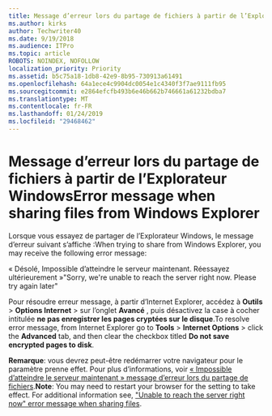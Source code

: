 ```yaml
---
title: Message d’erreur lors du partage de fichiers à partir de l’Explorateur Windows
ms.author: kirks
author: Techwriter40
ms.date: 9/19/2018
ms.audience: ITPro
ms.topic: article
ROBOTS: NOINDEX, NOFOLLOW
localization_priority: Priority
ms.assetid: b5c75a18-1db8-42e9-8b95-730913a61491
ms.openlocfilehash: 64a1ece4c9904dc0054e1c4340f3f7ae9111fb95
ms.sourcegitcommit: e2864efcfb493b6e46b662b746661a61232bdba7
ms.translationtype: MT
ms.contentlocale: fr-FR
ms.lasthandoff: 01/24/2019
ms.locfileid: "29468462"
---
```

# <a name="error-message-when-sharing-files-from-windows-explorer"></a><span data-ttu-id="65939-102">Message d’erreur lors du partage de fichiers à partir de l’Explorateur Windows</span><span class="sxs-lookup"><span data-stu-id="65939-102">Error message when sharing files from Windows Explorer</span></span>

<span data-ttu-id="65939-103">Lorsque vous essayez de partager de l’Explorateur Windows, le message d’erreur suivant s’affiche :</span><span class="sxs-lookup"><span data-stu-id="65939-103">When trying to share from Windows Explorer, you may receive the following error message:</span></span>
  
<span data-ttu-id="65939-p101">« Désolé, Impossible d’atteindre le serveur maintenant. Réessayez ultérieurement »</span><span class="sxs-lookup"><span data-stu-id="65939-p101">"Sorry, we're unable to reach the server right now. Please try again later"</span></span>
  
<span data-ttu-id="65939-106">Pour résoudre erreur message, à partir d’Internet Explorer, accédez à **Outils** \> **Options Internet** \> sur l’onglet **Avancé** , puis désactivez la case à cocher intitulée **ne pas enregistrer les pages cryptées sur le disque**.</span><span class="sxs-lookup"><span data-stu-id="65939-106">To resolve error message, from Internet Explorer go to **Tools** \> **Internet Options** \> click the **Advanced** tab, and then clear the checkbox titled **Do not save encrypted pages to disk**.</span></span> 
  
 <span data-ttu-id="65939-p102">**Remarque**: vous devrez peut-être redémarrer votre navigateur pour le paramètre prenne effet. Pour plus d’informations, voir [« Impossible d’atteindre le serveur maintenant » message d’erreur lors du partage de fichiers](https://go.microsoft.com/fwlink/?linkid=2022914).</span><span class="sxs-lookup"><span data-stu-id="65939-p102">**Note**: You may need to restart your browser for the setting to take effect. For additional information see, ["Unable to reach the server right now" error message when sharing files](https://go.microsoft.com/fwlink/?linkid=2022914).</span></span>
  

